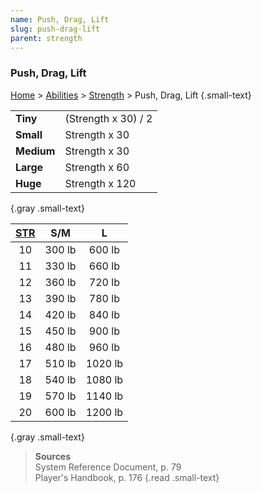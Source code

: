 ```yaml
---
name: Push, Drag, Lift
slug: push-drag-lift
parent: strength
---
```

### Push, Drag, Lift
[Home](dm-operations-center) > [Abilities](abilities-menu) > [Strength](strength) > Push, Drag, Lift {.small-text}

|||
| :---------------------- | :------------------ |
| **Tiny**                | (Strength x 30) / 2 |
| **Small**               | Strength x 30       |
| **Medium**              | Strength x 30       |
| **Large**               | Strength x 60       |
| **Huge**                | Strength x 120      |
{.gray .small-text}

| [STR](STRENGTH) | S/M | L |
| :-: | :----: | :-----: |
| 10  | 300 lb | 600 lb  |
| 11  | 330 lb | 660 lb  |
| 12  | 360 lb | 720 lb  |
| 13  | 390 lb | 780 lb  |
| 14  | 420 lb | 840 lb  |
| 15  | 450 lb | 900 lb  |
| 16  | 480 lb | 960 lb  |
| 17  | 510 lb | 1020 lb |
| 18  | 540 lb | 1080 lb |
| 19  | 570 lb | 1140 lb |
| 20  | 600 lb | 1200 lb |
{.gray .small-text}

> **Sources** <br/>
> System Reference Document, p. 79<br/>
> Player's Handbook, p. 176
{.read .small-text}


